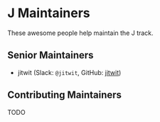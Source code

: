 # J Maintainers

These awesome people help maintain the J track.

## Senior Maintainers

- jitwit (Slack: `@jitwit`, GitHub: [jitwit](https://github.com/jitwit))

## Contributing Maintainers

TODO
